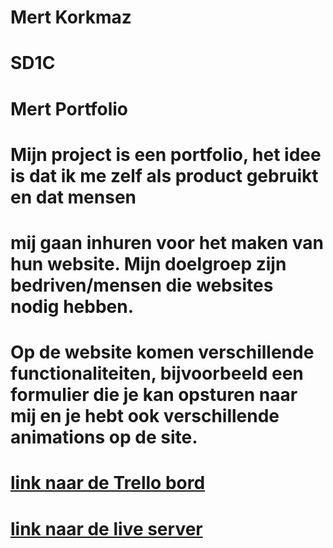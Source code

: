 ﻿# Mert Korkmaz

# SD1C

# Mert Portfolio

# Mijn project is een portfolio, het idee is dat ik me zelf als product gebruikt en dat mensen
# mij gaan inhuren voor het maken van hun website. Mijn doelgroep zijn bedriven/mensen die websites nodig hebben.
# Op de website komen verschillende functionaliteiten, bijvoorbeeld een formulier die je kan opsturen naar mij en je hebt ook verschillende animations op de site.

# [link naar de Trello bord](https://trello.com/b/15yQhI76/portfolio)
# [link naar de live server](http://32840.hosts1.ma-cloud.nl/portfolio)
